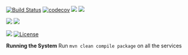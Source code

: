 [![Build Status](https://travis-ci.org/stackroute/ibm-wave6-censeosphere.svg?branch=v1.0.1)](https://travis-ci.org/stackroute/ibm-wave6-censeosphere)
[![codecov](https://codecov.io/gh/stackroute/ibm-wave6-censeosphere/branch/v1.0.1/graph/badge.svg)](https://codecov.io/gh/stackroute/ibm-wave6-censeosphere)
![](https://img.shields.io/codecov/c/github/stackroute/ibm-wave6-censeosphere/v1.0.1.svg?style=flat)
![](https://img.shields.io/github/issues/stackroute/ibm-wave6-censeosphere.svg?style=popout)

![](https://img.shields.io/github/contributors/stackroute/ibm-wave6-censeosphere.svg?style=popout)
![](https://img.shields.io/github/last-commit/stackroute/ibm-wave6-censeosphere/v1.0.1.svg?style=popout)

![](https://img.shields.io/github/repo-size/stackroute/ibm-wave6-censeosphere.svg?style=popout)
[![License](https://img.shields.io/badge/License-Apache%202.0-blue.svg)](https://opensource.org/licenses/Apache-2.0)

****Running the System****
Run ```mvn clean compile package``` on all the services
